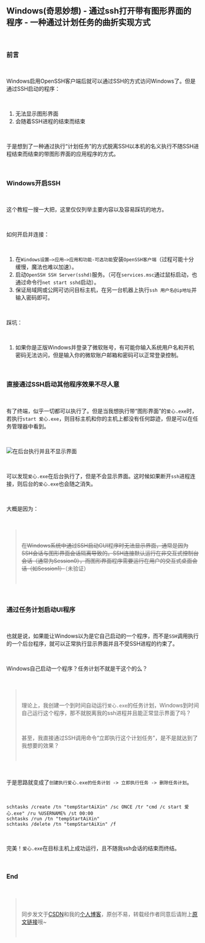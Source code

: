 <h2><a id="Windows__ssh___1"></a>Windows(奇思妙想) - 通过ssh打开带有图形界面的程序 - 一种通过计划任务的曲折实现方式</h2> <br><h3><a id="_3"></a>前言</h3> <br><p>Windows启用OpenSSH客户端后就可以通过SSH的方式访问Windows了。但是通过SSH启动的程序：</p> <br><ol><li>无法显示图形界面</li><li>会随着SSH进程的结束而结束</li></ol> <br><p>于是想到了一种通过执行“计划任务”的方式脱离SSH以本机的名义执行不随SSH进程结束而结束的带图形界面的应用程序的方式。</p> <br><h3><a id="WindowsSSH_12"></a>Windows开启SSH</h3> <br><p>这个教程一搜一大把，这里仅仅列举主要内容以及容易踩坑的地方。</p> <br><p>如何开启并连接：</p> <br><ol><li>在<code>Windows设置–>应用–>应用和功能-可选功能</code>安装<code>OpenSSH客户端</code>（过程可能十分缓慢，魔法也难以加速）。</li><li>启动<code>OpenSSH SSH Server(sshd)</code>服务。（可在<code>services.msc</code>通过鼠标启动，也通过命令行<code>net start sshd</code>启动）。</li><li>保证局域网或公网可访问目标主机，在另一台机器上执行<code>ssh 用户名@ip地址</code>并输入密码即可。</li></ol> <br><p>踩坑：</p> <br><ol><li>如果你是正版Windows并登录了微软账号，有可能你输入系统用户名和开机密码无法访问，但是输入你的微软账户邮箱和密码可以正常登录控制。</li></ol> <br><h3><a id="SSH_26"></a>直接通过SSH启动其他程序效果不尽人意</h3> <br><p>有了终端，似乎一切都可以执行了。但是当我想执行带“图形界面”的<code>爱心.exe</code>时，若执行<code>start 爱心.exe</code>，则目标主机和你的主机上都没有任何踪迹，但是可以在任务管理器中看到。</p> <br><p><img src="https://i-blog.csdnimg.cn/direct/8fca3be9af1443b9897f432edf83b7bf.png" alt="在后台执行并且不显示界面" /></p> <br><p>可以发现<code>爱心.exe</code>在后台执行了，但是不会显示界面。这时候如果断开<code>ssh</code>进程连接，则后台的<code>爱心.exe</code>也会随之消失。</p> <br><p>大概是因为：</p> <br><blockquote> <br> <p><s>在Windows系统中通过SSH启动GUI程序时无法显示界面，通常是因为SSH会话与图形界面会话隔离导致的。SSH连接默认运行在非交互式控制台会话（通常为Session0），而图形界面程序需要运行在用户的交互式桌面会话（如Session1）</s>（未验证）</p> <br></blockquote> <br><h3><a id="UI_38"></a>通过任务计划启动UI程序</h3> <br><p>也就是说，如果能让Windows以为是它自己启动的一个程序，而不是<code>SSH</code>调用执行的一个后台程序，就可以正常执行显示界面并且不受SSH进程的约束了。</p> <br><p>Windows自己启动一个程序？任务计划不就是干这个的么？</p> <br><blockquote> <br> <p>理论上，我创建一个到时间自动运行<code>爱心.exe</code>的任务计划，Windows到时间自己运行这个程序，那不就脱离我的ssh进程并且能正常显示界面了吗？</p> <br> <p>甚至，我直接通过SSH调用命令“立即执行这个计划任务”，是不是就达到了我想要的效果？</p> <br></blockquote> <br><p>于是思路就变成了<code>创建执行爱心.exe的任务计划 -> 立即执行任务 -> 删除任务计划</code>。</p> <br><pre><code class="prism language-batch">schtasks /create /tn "tempStartAiXin" /sc ONCE /tr "cmd /c start 爱心.exe" /ru %USERNAME% /st 00:00<br>schtasks /run /tn "tempStartAiXin"<br>schtasks /delete /tn "tempStartAiXin" /f<br></code></pre> <br><p>完美！<code>爱心.exe</code>在目标主机上成功运行，且不随我ssh会话的结束而终结。</p> <br><h3><a id="End_58"></a>End</h3> <br><blockquote> <br> <p>同步发文于<a href="https://letmefly.blog.csdn.net/article/details/145786262" rel="nofollow">CSDN</a>和我的<a href="https://blog.letmefly.xyz/" rel="nofollow">个人博客</a>，原创不易，转载经作者同意后请附上<a href="https://blog.letmefly.xyz/2025/02/21/Other-Windows-OpenUIbySSH/" rel="nofollow">原文链接</a>哦~</p> <br></blockquote>